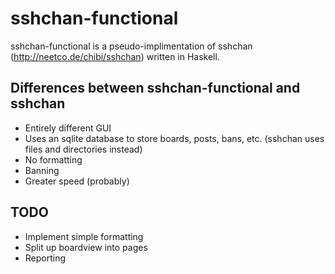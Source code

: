 # sshchan-functional
sshchan-functional is a pseudo-implimentation of sshchan (http://neetco.de/chibi/sshchan) written in Haskell.

## Differences between sshchan-functional and sshchan
* Entirely different GUI
* Uses an sqlite database to store boards, posts, bans, etc. (sshchan uses files and directories instead)
* No formatting 
* Banning
* Greater speed (probably)

## TODO
* Implement simple formatting 
* Split up boardview into pages
* Reporting

